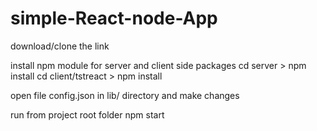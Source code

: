 # simple-React-node-App

download/clone the link

install npm module for server and client side packages
cd server > npm install
cd client/tstreact > npm install

open file config.json in lib/ directory and make changes

run from project root folder npm start


